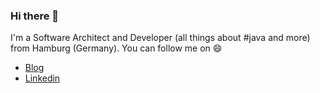 ### Hi there 👋

I'm a Software Architect and Developer (all things about #java and more) from Hamburg (Germany). You can follow me on 😄

* [Blog](https://claudioaltamura.de)
* [Linkedin](https://www.linkedin.com/in/claudio-altamura-0289383/)

<!--
[![Top Langs](https://github-readme-stats.vercel.app/api/top-langs/?username=claudioaltamura&hide=css,dockerfile,freemarker,html&show_icons=true&hide_border=true&theme=buefy&layout=compact)](https://github.com/claudioaltamura/github-readme-stats)

[![openapi-tools](https://github-readme-stats.vercel.app/api/pin/?username=claudioaltamura&repo=openapi-tools)](https://github.com/claudioaltamura/openapi-tools)
-->
<!--
<img align="left" alt="Claudio Altamura's Github Stats" src="https://github-readme-stats.vercel.app/api?username=claudioaltamura&count_private=true&show_icons=true&hide_border=true&theme=buefy" />

<img alt="Claudio Altamura's Github Top Languages Stats" src="https://github-readme-stats.vercel.app/api/top-langs/?username=claudioaltamura&count_private=true&show_icons=true&hide_border=true&theme=buefy&layout=compact" />
-->

<!--
**claudioaltamura/claudioaltamura** is a ✨ _special_ ✨ repository because its `README.md` (this file) appears on your GitHub profile.

Here are some ideas to get you started:

- 🔭 I’m currently working on ...
- 🌱 I’m currently learning ...
- 👯 I’m looking to collaborate on ...
- 🤔 I’m looking for help with ...
- 💬 Ask me about ...
- 📫 How to reach me: ...
- 😄 Pronouns: ...
- ⚡ Fun fact: ...
-->
